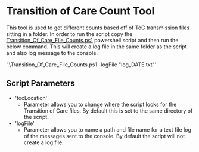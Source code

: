 # Transition of Care Count Tool

This tool is used to get different counts based off of ToC transmission files sitting in a folder. In order to run the script copy the [Transition_Of_Care_File_Counts.ps1](https://github.com/HealthcareStandards/HealthcareStandards/blob/master/TransitionOfCare/CCDAHybrid/Scripts/ToC%20Counts%20Tool/Transition_Of_Care_File_Counts.ps1) powershell script and then run the below command. This will create a log file in the same folder as the script and also log message to the console.

'.\Transition_Of_Care_File_Counts.ps1 -logFile "log_DATE.txt"'

## Script Parameters

- 'tocLocation'
	- Parameter allows you to change where the script looks for the Transition of Care files. By default this is set to the same directory of the script.
- 'logFile'
	- Parameter allows you to name a path and file name for a text file log of the messages sent to the console. By default the script will not create a log file.
